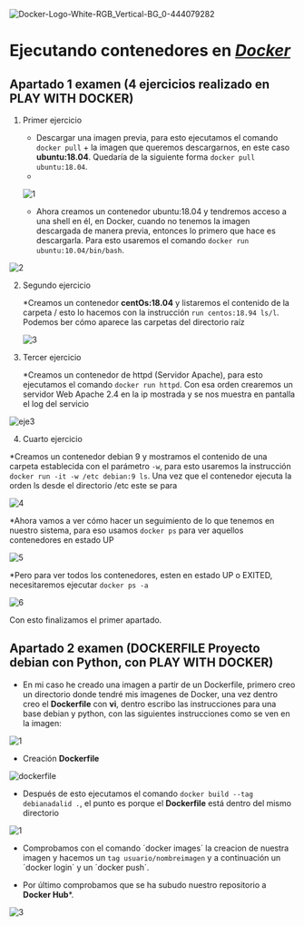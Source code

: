
![Docker-Logo-White-RGB_Vertical-BG_0-444079282](https://user-images.githubusercontent.com/91874745/173307153-46d4f92c-157e-4b48-bb9a-2b9d69ef9e20.png)


#  Ejecutando contenedores en [***Docker***](https://www.docker.com)



## Apartado 1 examen (4 ejercicios realizado en PLAY WITH DOCKER)

1. Primer ejercicio
    
    * Descargar una imagen previa, para esto ejecutamos el comando `docker pull` + la imagen que queremos descargarnos, en este caso **ubuntu:18.04**. Quedaría de la siguiente forma `docker pull ubuntu:18.04`.
    * 
     ![1](https://user-images.githubusercontent.com/91874745/173306452-609aea33-32e5-482b-b037-c6ea123c8c8f.png)

   * Ahora creamos un contenedor ubuntu:18.04 y tendremos acceso a una shell en él, en Docker, cuando no tenemos la imagen descargada de manera previa, entonces lo primero que hace es descargarla. Para esto usaremos el comando `docker run ubuntu:10.04/bin/bash`.

![2](https://user-images.githubusercontent.com/91874745/173306564-14e969b7-63d0-4183-ab7f-ddabaa4f2bbe.png)

2. Segundo ejercicio

   *Creamos un contenedor  **centOs:18.04** y listaremos el contenido de la carpeta / esto lo hacemos con la instrucción `run centos:18.94 ls/l`. Podemos ber cómo aparece las carpetas del directorio raíz
   
   ![3](https://user-images.githubusercontent.com/91874745/173306634-757e1e6f-9f98-4dd5-a8f8-985a220fe840.png)

 
3. Tercer ejercicio

   *Creamos un contenedor de httpd (Servidor Apache), para esto ejecutamos el comando `docker run httpd`. Con esa orden crearemos un servidor Web Apache 2.4 en la ip mostrada y se nos muestra en pantalla el log del servicio

![eje3](https://user-images.githubusercontent.com/91874745/173306731-182d5dcb-d003-410a-b0cb-b3b9b0e84cd2.png)

   
4. Cuarto ejercicio

  *Creamos un contenedor debian 9 y mostramos el contenido de una carpeta establecida con el parámetro `-w`, para esto usaremos la instrucción `docker run -it -w /etc debian:9 ls`. Una vez que el contenedor ejecuta la orden ls desde el directorio /etc este se para

![4](https://user-images.githubusercontent.com/91874745/173306808-841c66c6-95c0-4ea8-8c31-b82bb1382d01.png)


  *Ahora vamos a ver cómo hacer un seguimiento de lo que tenemos en nuestro sistema, para eso usamos `docker ps` para ver aquellos contenedores en estado UP 

![5](https://user-images.githubusercontent.com/91874745/173306884-9e7cea99-3338-474f-bfca-dc74a3d400f0.png)


 *Pero para ver todos los contenedores, esten en estado UP  o EXITED, necesitaremos ejecutar `docker ps -a`
 
 ![6](https://user-images.githubusercontent.com/91874745/173306908-df180a1b-b545-4fef-9cc4-291d267de88a.png)
 
 Con esto finalizamos el primer apartado.

## Apartado 2 examen (DOCKERFILE Proyecto debian con Python, con PLAY WITH DOCKER)

 * En mi caso he creado una imagen a partir de un Dockerfile, primero creo un directorio donde tendré mis imagenes de Docker, una vez dentro creo el **Dockerfile** con **vi**, dentro escribo las instrucciones para una base debian y python, con las siguientes instrucciones como se ven en la imagen:
 
 ![1](https://user-images.githubusercontent.com/91874745/173312271-12f00b54-ccf4-4f1b-a8ed-8167631ed895.png)

  * Creación **Dockerfile**
  
![dockerfile](https://user-images.githubusercontent.com/91874745/173312441-746443e8-cc0b-4374-a195-2f34893cb729.png)


* Después de esto ejecutamos el comando `docker build --tag debianadalid .`, el punto es porque el **Dockerfile** está dentro del mismo directorio

![1](https://user-images.githubusercontent.com/91874745/173312547-8f2e2246-3bbb-4113-aed5-a3cb0de6ff36.png)

* Comprobamos con el comando ´docker images´ la creacion de nuestra imagen y hacemos un `tag usuario/nombreimagen` y a continuación un ´docker login´ y un ´docker push´.

* Por último comprobamos que se ha subudo nuestro repositorio a **Docker Hub***.


 ![3](https://user-images.githubusercontent.com/91874745/173313250-f933599a-f45a-47c2-b263-5e105954ff17.png)

